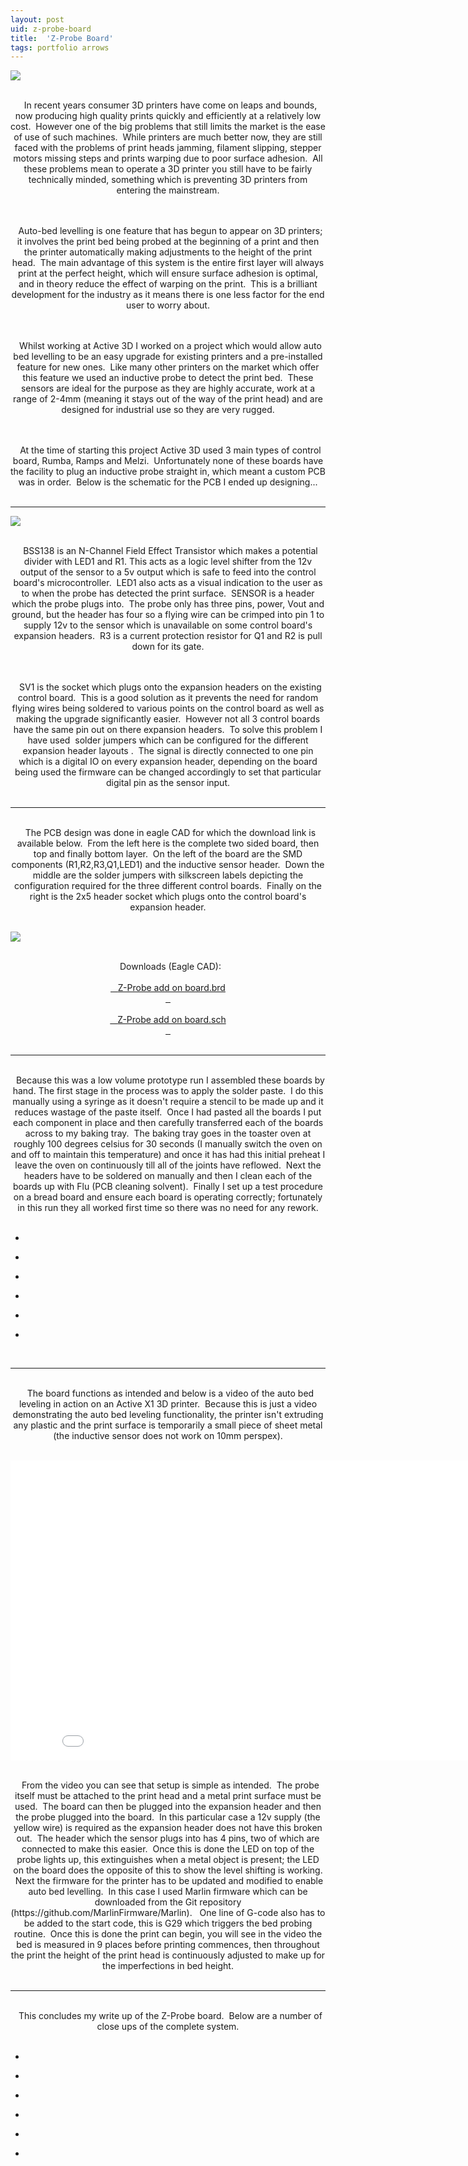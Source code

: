```yaml
---
layout: post
uid: z-probe-board
title:  'Z-Probe Board'
tags: portfolio arrows
---
```


<a href="{{ site.url }}/images/portfolio/z-probe-board/IMG_4807.jpg">
<img src = "{{ site.url }}/images/portfolio/z-probe-board/IMG_4807.jpg">
</a>


<div class="sqs-html-content">
 <p class="" style="text-align:center;white-space:pre-wrap;">
  In recent years consumer 3D printers have come on leaps and bounds, now producing high quality prints quickly and efficiently at a relatively low cost.  However one of the big problems that still limits the market is the ease of use of such machines.  While printers are much better now, they are still faced with the problems of print heads jamming, filament slipping, stepper motors missing steps and prints warping due to poor surface adhesion.  All these problems mean to operate a 3D printer you still have to be fairly technically minded, something which is preventing 3D printers from entering the mainstream.
 </p>
 <p class="" style="text-align:center;white-space:pre-wrap;">
  Auto-bed levelling is one feature that has begun to appear on 3D printers; it involves the print bed being probed at the beginning of a print and then the printer automatically making adjustments to the height of the print head.  The main advantage of this system is the entire first layer will always print at the perfect height, which will ensure surface adhesion is optimal, and in theory reduce the effect of warping on the print.  This is a brilliant development for the industry as it means there is one less factor for the end user to worry about.
 </p>
 <p class="" style="text-align:center;white-space:pre-wrap;">
  Whilst working at Active 3D I worked on a project which would allow auto bed levelling to be an easy upgrade for existing printers and a pre-installed feature for new ones.  Like many other printers on the market which offer this feature we used an inductive probe to detect the print bed.  These sensors are ideal for the purpose as they are highly accurate, work at a range of 2-4mm (meaning it stays out of the way of the print head) and are designed for industrial use so they are very rugged.
 </p>
 <p class="" style="text-align:center;white-space:pre-wrap;">
  At the time of starting this project Active 3D used 3 main types of control board, Rumba, Ramps and Melzi.  Unfortunately none of these boards have the facility to plug an inductive probe straight in, which meant a custom PCB was in order.  Below is the schematic for the PCB I ended up designing...
 </p>
</div>


<hr>

<a href="{{ site.url }}/images/portfolio/z-probe-board/image-asset.jpeg">
<img src = "{{ site.url }}/images/portfolio/z-probe-board/image-asset.jpeg">
</a>


<div class="sqs-html-content">
 <p class="" style="text-align:center;white-space:pre-wrap;">
  BSS138 is an N-Channel Field Effect Transistor which makes a potential divider with LED1 and R1. This acts as a logic level shifter from the 12v output of the sensor to a 5v output which is safe to feed into the control board's microcontroller.  LED1 also acts as a visual indication to the user as to when the probe has detected the print surface.  SENSOR is a header which the probe plugs into.  The probe only has three pins, power, Vout and ground, but the header has four so a flying wire can be crimped into pin 1 to supply 12v to the sensor which is unavailable on some control board's expansion headers.  R3 is a current protection resistor for Q1 and R2 is pull down for its gate.
 </p>
 <p class="" style="text-align:center;white-space:pre-wrap;">
  SV1 is the socket which plugs onto the expansion headers on the existing control board.  This is a good solution as it prevents the need for random flying wires being soldered to various points on the control board as well as making the upgrade significantly easier.  However not all 3 control boards have the same pin out on there expansion headers.  To solve this problem I have used  solder jumpers which can be configured for the different expansion header layouts .  The signal is directly connected to one pin which is a digital IO on every expansion header, depending on the board being used the firmware can be changed accordingly to set that particular digital pin as the sensor input.
 </p>
</div>


<hr>

<div class="sqs-html-content">
 <p class="" style="text-align:center;white-space:pre-wrap;">
  The PCB design was done in eagle CAD for which the download link is available below.  From the left here is the complete two sided board, then top and finally bottom layer.  On the left of the board are the SMD components (R1,R2,R3,Q1,LED1) and the inductive sensor header.  Down the middle are the solder jumpers with silkscreen labels depicting the configuration required for the three different control boards.  Finally on the right is the 2x5 header socket which plugs onto the control board's expansion header.
 </p>
</div>


<a href="{{ site.url }}/images/portfolio/z-probe-board/image-asset.png">
<img src = "{{ site.url }}/images/portfolio/z-probe-board/image-asset.png">
</a>


<div class="sqs-html-content">
 <p class="" style="text-align:center;white-space:pre-wrap;">
  Downloads (Eagle CAD):
  <a href="{{ site.url }}/files/z-probe-board/Z_Probing_Add_on_Board.brd">
   Z-Probe add on board.brd
  </a>
  <a href="{{ site.url }}/files/z-probe-board/Z_Probing_Add_on_Board.sch">
   Z-Probe add on board.sch
  </a>
 </p>
</div>


<hr>

<div class="sqs-html-content">
 <p class="" style="text-align:center;white-space:pre-wrap;">
  Because this was a low volume prototype run I assembled these boards by hand. The first stage in the process was to apply the solder paste.  I do this manually using a syringe as it doesn't require a stencil to be made up and it reduces wastage of the paste itself.  Once I had pasted all the boards I put each component in place and then carefully transferred each of the boards across to my baking tray.  The baking tray goes in the toaster oven at roughly 100 degrees celsius for 30 seconds (I manually switch the oven on and off to maintain this temperature) and once it has had this initial preheat I leave the oven on continuously till all of the joints have reflowed.  Next the headers have to be soldered on manually and then I clean each of the boards up with Flu (PCB cleaning solvent).  Finally I set up a test procedure on a bread board and ensure each board is operating correctly; fortunately in this run they all worked first time so there was no need for any rework.
 </p>
</div>


<ul class="projects clearfix">
  <li>
    <div class="project" style='background-image: url({{ site.url }}/images/portfolio/z-probe-board/IMAG0884+%281%29.jpg)'>
      <a class="cover" href="{{ site.url }}/images/portfolio/z-probe-board/IMAG0884+%281%29.jpg"></a>
    </div>
  </li>
  <li>
    <div class="project" style='background-image: url({{ site.url }}/images/portfolio/z-probe-board/IMAG0882.jpg)'>
      <a class="cover" href="{{ site.url }}/images/portfolio/z-probe-board/IMAG0882.jpg"></a>
    </div>
  </li>
  <li>
    <div class="project" style='background-image: url({{ site.url }}/images/portfolio/z-probe-board/IMAG0873+%281%29.jpg)'>
      <a class="cover" href="{{ site.url }}/images/portfolio/z-probe-board/IMAG0873+%281%29.jpg"></a>
    </div>
  </li>
  <li>
    <div class="project" style='background-image: url({{ site.url }}/images/portfolio/z-probe-board/IMAG0875.jpg)'>
      <a class="cover" href="{{ site.url }}/images/portfolio/z-probe-board/IMAG0875.jpg"></a>
    </div>
  </li>
  <li>
    <div class="project" style='background-image: url({{ site.url }}/images/portfolio/z-probe-board/IMAG0870+%281%29.jpg)'>
      <a class="cover" href="{{ site.url }}/images/portfolio/z-probe-board/IMAG0870+%281%29.jpg"></a>
    </div>
  </li>
  <li>
    <div class="project" style='background-image: url({{ site.url }}/images/portfolio/z-probe-board/IMG_4807+-+Banner.jpg)'>
      <a class="cover" href="{{ site.url }}/images/portfolio/z-probe-board/IMG_4807+-+Banner.jpg"></a>
    </div>
  </li>
</ul>
<br>


<hr>

<div class="sqs-html-content">
 <p class="" style="text-align:center;white-space:pre-wrap;">
  The board functions as intended and below is a video of the auto bed leveling in action on an Active X1 3D printer.  Because this is just a video demonstrating the auto bed leveling functionality, the printer isn't extruding any plastic and the print surface is temporarily a small piece of sheet metal (the inductive sensor does not work on 10mm perspex).
 </p>
</div>


<iframe src="//www.youtube.com/embed/NNZLVAwPn-Q?wmode=opaque&enablejsapi=1" height="480" width="854" scrolling="no" frameborder="0" allowfullscreen=""><br/></iframe>

<div class="sqs-html-content">
 <p class="" style="text-align:center;white-space:pre-wrap;">
  From the video you can see that setup is simple as intended.  The probe itself must be attached to the print head and a metal print surface must be used.  The board can then be plugged into the expansion header and then the probe plugged into the board.  In this particular case a 12v supply (the yellow wire) is required as the expansion header does not have this broken out.  The header which the sensor plugs into has 4 pins, two of which are connected to make this easier.  Once this is done the LED on top of the probe lights up, this extinguishes when a metal object is present; the LED on the board does the opposite of this to show the level shifting is working.  Next the firmware for the printer has to be updated and modified to enable auto bed levelling.  In this case I used Marlin firmware which can be downloaded from the Git repository (https://github.com/MarlinFirmware/Marlin).   One line of G-code also has to be added to the start code, this is G29 which triggers the bed probing routine.  Once this is done the print can begin, you will see in the video the bed is measured in 9 places before printing commences, then throughout the print the height of the print head is continuously adjusted to make up for the imperfections in bed height.
 </p>
</div>


<hr>

<div class="sqs-html-content">
 <p class="" style="text-align:center;white-space:pre-wrap;">
  This concludes my write up of the Z-Probe board.  Below are a number of close ups of the complete system.
 </p>
</div>


<ul class="projects clearfix">
  <li>
    <div class="project" style='background-image: url({{ site.url }}/images/portfolio/z-probe-board/IMG_5068.jpg)'>
      <a class="cover" href="{{ site.url }}/images/portfolio/z-probe-board/IMG_5068.jpg"></a>
    </div>
  </li>
  <li>
    <div class="project" style='background-image: url({{ site.url }}/images/portfolio/z-probe-board/IMG_5071.jpg)'>
      <a class="cover" href="{{ site.url }}/images/portfolio/z-probe-board/IMG_5071.jpg"></a>
    </div>
  </li>
  <li>
    <div class="project" style='background-image: url({{ site.url }}/images/portfolio/z-probe-board/IMG_5073.jpg)'>
      <a class="cover" href="{{ site.url }}/images/portfolio/z-probe-board/IMG_5073.jpg"></a>
    </div>
  </li>
  <li>
    <div class="project" style='background-image: url({{ site.url }}/images/portfolio/z-probe-board/IMG_5080.jpg)'>
      <a class="cover" href="{{ site.url }}/images/portfolio/z-probe-board/IMG_5080.jpg"></a>
    </div>
  </li>
  <li>
    <div class="project" style='background-image: url({{ site.url }}/images/portfolio/z-probe-board/IMG_5084.jpg)'>
      <a class="cover" href="{{ site.url }}/images/portfolio/z-probe-board/IMG_5084.jpg"></a>
    </div>
  </li>
  <li>
    <div class="project" style='background-image: url({{ site.url }}/images/portfolio/z-probe-board/IMG_5076.jpg)'>
      <a class="cover" href="{{ site.url }}/images/portfolio/z-probe-board/IMG_5076.jpg"></a>
    </div>
  </li>
</ul>
<br>


